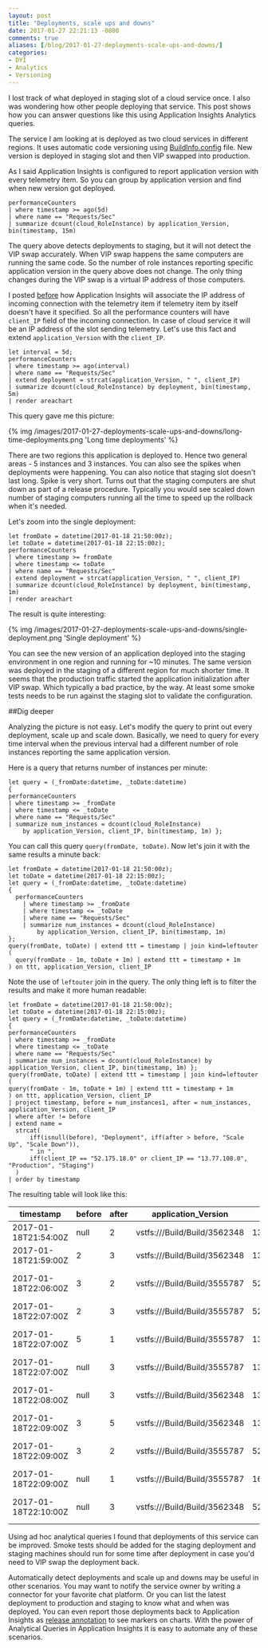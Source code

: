 ```yaml
---
layout: post
title: "Deployments, scale ups and downs"
date: 2017-01-27 22:21:13 -0800
comments: true
aliases: [/blog/2017-01-27-deployments-scale-ups-and-downs/]
categories: 
- DYI
- Analytics
- Versioning
---
```

I lost track of what deployed in staging slot of a cloud service once. I also was wondering how other people deploying that service. This post shows how you can answer questions like this using Application Insights Analytics queries.

The service I am looking at is deployed as two cloud services in different regions. It uses automatic code versioning using [BuildInfo.config](http://apmtips.com/blog/2016/12/16/build-information-in-different-environments/) file. New version is deployed in staging slot and then VIP swapped into production.

As I said Application Insights is configured to report application version with every telemetry item. So you can group by application version and find when new version got deployed.

```
performanceCounters
| where timestamp >= ago(5d)
| where name == "Requests/Sec" 
| summarize dcount(cloud_RoleInstance) by application_Version, bin(timestamp, 15m)
```

The query above detects deployments to staging, but it will not detect the VIP swap accurately. When VIP swap happens the same computers are running the same code. So the number of role instances reporting specific application version in the query above does not change. The only thing changes during the VIP swap is a virtual IP address of those computers. 

I posted [before](http://apmtips.com/blog/2016/07/05/client-ip-address/) how Application Insights will associate the IP address of incoming connection with the telemetry item if telemetry item by itself doesn't have it specified. So all the performance counters will have `client_IP` field of the incoming connection. In case of cloud service it will be an IP address of the slot sending telemetry. Let's use this fact and extend `application_Version` with the `client_IP`. 

```
let interval = 5d;
performanceCounters
| where timestamp >= ago(interval)
| where name == "Requests/Sec" 
| extend deployment = strcat(application_Version, " ", client_IP)
| summarize dcount(cloud_RoleInstance) by deployment, bin(timestamp, 5m)
| render areachart
```

This query gave me this picture:

{% img /images/2017-01-27-deployments-scale-ups-and-downs/long-time-deployments.png 'Long time deployments' %}

There are two regions this application is deployed to. Hence two general areas - 5 instances and 3 instances. You can also see the spikes when deployments were happening. You can also notice that staging slot doesn't last long. Spike is very short. Turns out that the staging computers are shut down as part of a release procedure. Typically you would see scaled down number of staging computers running all the time to speed up the rollback when it's needed. 

Let's zoom into the single deployment:


```
let fromDate = datetime(2017-01-18 21:50:00z);
let toDate = datetime(2017-01-18 22:15:00z);
performanceCounters
| where timestamp >= fromDate
| where timestamp <= toDate
| where name == "Requests/Sec" 
| extend deployment = strcat(application_Version, " ", client_IP)
| summarize dcount(cloud_RoleInstance) by deployment, bin(timestamp, 1m)
| render areachart  
```

The result is quite interesting:

{% img /images/2017-01-27-deployments-scale-ups-and-downs/single-deployment.png 'Single deployment' %}

You can see the new version of an application deployed into the staging environment in one region and running for ~10 minutes. The same version was deployed in the staging of a different region for much shorter time. It seems that the production traffic started the application initialization after VIP swap. Which typically a bad practice, by the way. At least some smoke tests needs to be run against the staging slot to validate the configuration. 

##Dig deeper

Analyzing the picture is not easy. Let's modify the query to print out every deployment, scale up and scale down. Basically, we need to query for every time interval when the previous interval had a different number of role instances reporting the same application version.

Here is a query that returns number of instances per minute:  

```
let query = (_fromDate:datetime, _toDate:datetime) 
{ 
performanceCounters
| where timestamp >= _fromDate
| where timestamp <= _toDate
| where name == "Requests/Sec" 
| summarize num_instances = dcount(cloud_RoleInstance) 
    by application_Version, client_IP, bin(timestamp, 1m) };
```

You can call this query `query(fromDate, toDate)`. Now let's join it with the same results a minute back:

```
let fromDate = datetime(2017-01-18 21:50:00z);
let toDate = datetime(2017-01-18 22:15:00z);
let query = (_fromDate:datetime, _toDate:datetime) 
{ 
  performanceCounters
    | where timestamp >= _fromDate
    | where timestamp <= _toDate
    | where name == "Requests/Sec" 
    | summarize num_instances = dcount(cloud_RoleInstance) 
        by application_Version, client_IP, bin(timestamp, 1m) 
};
query(fromDate, toDate) | extend ttt = timestamp | join kind=leftouter 
(
  query(fromDate - 1m, toDate + 1m) | extend ttt = timestamp + 1m
) on ttt, application_Version, client_IP
```

Note the use of `leftouter` join in the query. The only thing left is to filter the results and make it more human readable:

```
let fromDate = datetime(2017-01-18 21:50:00z);
let toDate = datetime(2017-01-18 22:15:00z);
let query = (_fromDate:datetime, _toDate:datetime) 
{ 
performanceCounters
| where timestamp >= _fromDate
| where timestamp <= _toDate
| where name == "Requests/Sec" 
| summarize num_instances = dcount(cloud_RoleInstance) by application_Version, client_IP, bin(timestamp, 1m) };
query(fromDate, toDate) | extend ttt = timestamp | join kind=leftouter (
query(fromDate - 1m, toDate + 1m) | extend ttt = timestamp + 1m
) on ttt, application_Version, client_IP
| project timestamp, before = num_instances1, after = num_instances, application_Version, client_IP
| where after != before
| extend name = 
  strcat( 
      iff(isnull(before), "Deployment", iff(after > before, "Scale Up", "Scale Down")),
      " in ",
      iff(client_IP == "52.175.18.0" or client_IP == "13.77.108.0", "Production", "Staging")
  )
| order by timestamp 
```

The resulting table will look like this:


| timestamp            | before              | after              | application_Version          | client_IP    | name                     |
|----------------------|---------------------|--------------------|------------------------------|--------------|--------------------------|
| 2017-01-18T21:54:00Z | null                | 2                  | vstfs:///Build/Build/3562348 | 13.77.107.0  | Deployment in Staging    |
| 2017-01-18T21:59:00Z | 2                   | 3                  | vstfs:///Build/Build/3562348 | 13.77.107.0  | Scale Up in Staging      |
| 2017-01-18T22:06:00Z | 3                   | 2                  | vstfs:///Build/Build/3555787 | 52.175.18.0  | Scale Down in Production |
| 2017-01-18T22:07:00Z | 2                   | 3                  | vstfs:///Build/Build/3555787 | 52.175.18.0  | Scale Up in Production   |
| 2017-01-18T22:07:00Z | 5                   | 1                  | vstfs:///Build/Build/3555787 | 13.77.108.0  | Scale Down in Production |
| 2017-01-18T22:07:00Z | null                | 3                  | vstfs:///Build/Build/3555787 | 13.77.107.0  | Deployment in Staging    |
| 2017-01-18T22:08:00Z | null                | 3                  | vstfs:///Build/Build/3562348 | 13.77.108.0  | Deployment in Production |
| 2017-01-18T22:09:00Z | 3                   | 5                  | vstfs:///Build/Build/3562348 | 13.77.108.0  | Scale Up in Production   |
| 2017-01-18T22:09:00Z | 3                   | 2                  | vstfs:///Build/Build/3555787 | 52.175.18.0  | Scale Down in Production |
| 2017-01-18T22:09:00Z | null                | 1                  | vstfs:///Build/Build/3555787 | 168.63.221.0 | Deployment in Staging    |
| 2017-01-18T22:10:00Z | null                | 3                  | vstfs:///Build/Build/3562348 | 52.175.18.0  | Deployment in Production |


Using ad hoc analytical queries I found that deployments of this service can be improved. Smoke tests should be added for the staging deployment and staging machines should run for some time after deployment in case you'd need to VIP swap the deployment back.

Automatically detect deployments and scale up and downs may be useful in other scenarios. You may want to notify the service owner by writing a connector for your favorite chat platform. Or you can list the latest deployment to production and staging to know what and when was deployed. You can even report those deployments back to Application Insights as [release annotation](https://docs.microsoft.com/en-us/azure/application-insights/app-insights-annotations#create-custom-annotations-from-powershell) to see markers on charts. With the power of Analytical Queries in Application Insights it is easy to automate any of these scenarios.